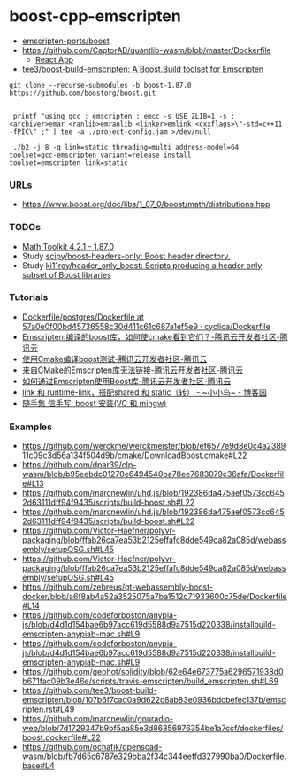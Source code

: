 boost-cpp-emscripten
====================
- [emscripten-ports/boost](https://github.com/emscripten-ports/boost)
- https://github.com/CaptorAB/quantlib-wasm/blob/master/Dockerfile
  - [React App](https://captorab.github.io/quantlib-wasm-demo/)
- [tee3/boost-build-emscripten: A Boost.Build toolset for Emscripten](https://github.com/tee3/boost-build-emscripten)
```
git clone --recurse-submodules -b boost-1.87.0 https://github.com/boostorg/boost.git


 printf "using gcc : emscripten : emcc -s USE_ZLIB=1 -s : <archiver>emar <ranlib>emranlib <linker>emlink <cxxflags>\"-std=c++11 -fPIC\" ;" | tee -a ./project-config.jam >/dev/null
 
 ./b2 -j 8 -q link=static threading=multi address-model=64 toolset=gcc-emscripten variant=release install
toolset=emscripten link=static
 ```

### URLs
- https://www.boost.org/doc/libs/1_87_0/boost/math/distributions.hpp

### TODOs
- [Math Toolkit 4.2.1 - 1.87.0](https://www.boost.org/doc/libs/1_87_0/libs/math/doc/html/index.html)
- Study [scipy/boost-headers-only: Boost header directory.](https://github.com/scipy/boost-headers-only)
- Study [ki11roy/header_only_boost: Scripts producing a header only subset of Boost libraries](https://github.com/ki11roy/header_only_boost)

### Tutorials
- [Dockerfile/postgres/Dockerfile at 57a0e0f00bd45736558c30d411c61c687a1ef5e9 · cyclica/Dockerfile](https://github.com/cyclica/Dockerfile/blob/57a0e0f00bd45736558c30d411c61c687a1ef5e9/postgres/Dockerfile#L12)
- [Emscripten:编译的boost库，如何使cmake看到它们？-腾讯云开发者社区-腾讯云](https://cloud.tencent.com/developer/ask/sof/107453571)
- [使用Cmake编译boost测试-腾讯云开发者社区-腾讯云](https://cloud.tencent.com/developer/ask/sof/102288582)
- [来自CMake的Emscripten库无法链接-腾讯云开发者社区-腾讯云](https://cloud.tencent.com/developer/ask/sof/115765329)
- [如何通过Emscripten使用Boost库-腾讯云开发者社区-腾讯云](https://cloud.tencent.com/developer/ask/sof/2000805)
- [link 和 runtime-link，搭配shared 和 static（转） - ~小小鸟~ - 博客园](https://www.cnblogs.com/happykoukou/p/6992806.html)
- [随手集 信手写: boost 安装(VC 和 mingw)](https://noteonx.blogspot.com/2009/04/boost.html)

### Examples
- https://github.com/werckme/werckmeister/blob/ef6577e9d8e0c4a238911c09c3d56a134f504d9b/cmake/DownloadBoost.cmake#L22
- https://github.com/dpar39/clp-wasm/blob/b95eebdc01270e6494540ba78ee7683079c36afa/Dockerfile#L13
- https://github.com/marcnewlin/uhd.js/blob/192386da475aef0573cc6452d63111dff94f9435/scripts/build-boost.sh#L22
- https://github.com/marcnewlin/uhd.js/blob/192386da475aef0573cc6452d63111dff94f9435/scripts/build-boost.sh#L22
- https://github.com/Victor-Haefner/polyvr-packaging/blob/ffab26ca7ea53b2125effafc8dde549ca82a085d/webassembly/setupOSG.sh#L45
- https://github.com/Victor-Haefner/polyvr-packaging/blob/ffab26ca7ea53b2125effafc8dde549ca82a085d/webassembly/setupOSG.sh#L45
- https://github.com/zebreus/qt-webassembly-boost-docker/blob/a6f8ab4a52a3525075a7ba1512c71933600c75de/Dockerfile#L14
- https://github.com/codeforboston/anypia-js/blob/d4d1d154bae6b97acc619d5588d9a7515d220338/installbuild-emscripten-anypiab-mac.sh#L9
- https://github.com/codeforboston/anypia-js/blob/d4d1d154bae6b97acc619d5588d9a7515d220338/installbuild-emscripten-anypiab-mac.sh#L9
- https://github.com/geohot/solidity/blob/62e64e673775a6296571938d0b671fac09b3e46e/scripts/travis-emscripten/build_emscripten.sh#L69
- https://github.com/tee3/boost-build-emscripten/blob/107b6f7cad0a9d622c8ab83e0936bdcbefec137b/emscripten.rst#L49
- https://github.com/marcnewlin/gnuradio-web/blob/7d1729347b9bf5aa85e3d86856976354be1a7ccf/dockerfiles/boost.dockerfile#L22
- https://github.com/ochafik/openscad-wasm/blob/fb7d65c6787e329bba2f34c344eeffd327990ba0/Dockerfile.base#L4
